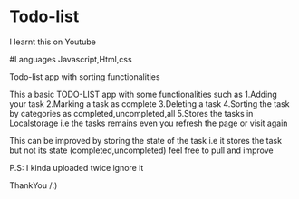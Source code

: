 # Todo-list
I learnt this on Youtube


#Languages
Javascript,Html,css


Todo-list app with sorting functionalities

This a basic TODO-LIST app with some functionalities such as 
 1.Adding your task
 2.Marking a task as complete
 3.Deleting a task 
 4.Sorting the task by categories as completed,uncompleted,all
 5.Stores the tasks in Localstorage i.e the tasks remains even you refresh the page or visit again
 
 This can be improved by storing the state of the task i.e it stores the task but not its state (completed,uncompleted) feel  free to pull and improve
 
 P.S: I kinda uploaded twice ignore it
 
 ThankYou  /:)
